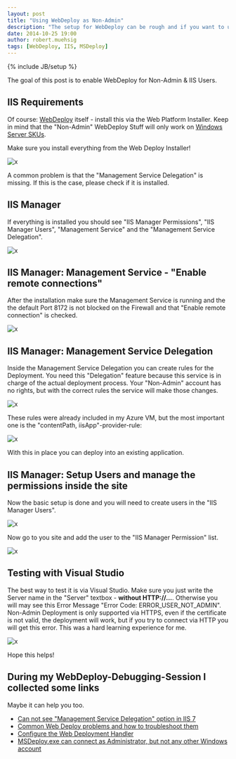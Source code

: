 ```yaml
---
layout: post
title: "Using WebDeploy as Non-Admin"
description: "The setup for WebDeploy can be rough and if you want to use WebDeploy as a Non-Admin / pure IIS User it can be even harder. I'll show you how to get things running."
date: 2014-10-25 19:00
author: robert.muehsig
tags: [WebDeploy, IIS, MSDeploy]
---
```

{% include JB/setup %}

The goal of this post is to enable WebDeploy for Non-Admin & IIS Users. 

## IIS Requirements
Of course: [WebDeploy](http://www.iis.net/downloads/microsoft/web-deploy) itself - install this via the Web Platform Installer. Keep in mind that the "Non-Admin" WebDeploy Stuff will only work on [Windows Server SKUs](http://serverfault.com/questions/88050/iis-7-5-on-windows-7-x64-ultimate-is-missing-the-management-service-icon).

Make sure you install everything from the Web Deploy Installer! 

![x]({{BASE_PATH}}/assets/md-images/2014-10-25/webdeploy_install.png "WebDeploy Installation")

A common problem is that the "Management Service Delegation" is missing. If this is the case, please check if it is installed.

## IIS Manager

If everything is installed you should see "IIS Manager Permissions", "IIS Manager Users", "Management Service" and the "Management Service Delegation".

![x]({{BASE_PATH}}/assets/md-images/2014-10-25/iis.png "IIS with WebDeploy installed")

## IIS Manager: Management Service - "Enable remote connections"

After the installation make sure the Management Service is running and the the default Port 8172 is not blocked on the Firewall and that "Enable remote connection" is checked.

![x]({{BASE_PATH}}/assets/md-images/2014-10-25/iis_managementservice.png "IIS Management Service")
 
## IIS Manager: Management Service Delegation

Inside the Management Service Delegation you can create rules for the Deployment. You need this "Delegation" feature because this service is in charge of the actual deployment process. Your "Non-Admin" account has no rights, but with the correct rules the service will make those changes.

![x]({{BASE_PATH}}/assets/md-images/2014-10-25/iis_servicedelegation.png "IIS Management Service Delegation")
 
These rules were already included in my Azure VM, but the most important one is the "contentPath, iisApp"-provider-rule:

![x]({{BASE_PATH}}/assets/md-images/2014-10-25/iis_contentPath_iisApp.png "Basic Rule for WebDeploy")
 
With this in place you can deploy into an existing application.

## IIS Manager: Setup Users and manage the permissions inside the site

Now the basic setup is done and you will need to create users in the "IIS Manager Users". 

![x]({{BASE_PATH}}/assets/md-images/2014-10-25/iis_user.png "IIS Users")
 
Now go to you site and add the user to the "IIS Manager Permission" list.

![x]({{BASE_PATH}}/assets/md-images/2014-10-25/iis_user.png "IIS Permissions for Users")

## Testing with Visual Studio

The best way to test it is via Visual Studio. Make sure you just write the Server name in the "Server" textbox - __without HTTP://...__. Otherwise you will may see this Error Message "Error Code: ERROR_USER_NOT_ADMIN". Non-Admin Deployment is only supported via HTTPS, even if the certificate is not valid, the deployment will work, but if you try to connect via HTTP you will get this error. This was a hard learning experience for me.

![x]({{BASE_PATH}}/assets/md-images/2014-10-25/vs.png "Visual Studio")

Hope this helps!

## During my WebDeploy-Debugging-Session I collected some links

Maybe it can help you too.

* [Can not see "Management Service Delegation" option in IIS 7](http://serverfault.com/questions/128468/can-not-see-management-service-delegation-option-in-iis-7)
* [Common Web Deploy problems and how to troubleshoot them](http://webdeploywiki.com/Common%20Web%20Deploy%20problems%20and%20how%20to%20troubleshoot%20them.ashx)
* [Configure the Web Deployment Handler](http://www.iis.net/learn/publish/using-web-deploy/configure-the-web-deployment-handler)
* [MSDeploy.exe can connect as Administrator, but not any other Windows account](http://stackoverflow.com/questions/12984960/msdeploy-exe-can-connect-as-administrator-but-not-any-other-windows-account)